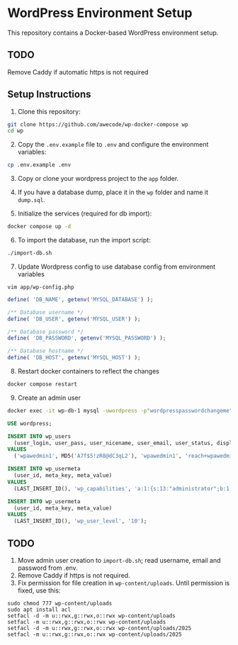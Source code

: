 # WordPress Environment Setup

This repository contains a Docker-based WordPress environment setup.

## TODO

Remove Caddy if automatic https is not required

## Setup Instructions

1. Clone this repository:

```bash
git clone https://github.com/awecode/wp-docker-compose wp
cd wp
```

2. Copy the `.env.example` file to `.env` and configure the environment variables:

```bash
cp .env.example .env
```

3. Copy or clone your wordpress project to the `app` folder.

4. If you have a database dump, place it in the `wp` folder and name it `dump.sql`.

5. Initialize the services (required for db import):

```bash
docker compose up -d
```

6. To import the database, run the import script:

```bash
./import-db.sh
```

7. Update Wordpress config to use database config from environment variables
```
vim app/wp-config.php
```

```php
define( 'DB_NAME', getenv('MYSQL_DATABASE') );

/** Database username */
define( 'DB_USER', getenv('MYSQL_USER') );

/** Database password */
define( 'DB_PASSWORD', getenv('MYSQL_PASSWORD') );

/** Database hostname */
define( 'DB_HOST', getenv('MYSQL_HOST') );
```

8. Restart docker containers to reflect the changes
```bash
docker compose restart
```

9. Create an admin user
```bash
docker exec -it wp-db-1 mysql -uwordpress -p"wordpresspasswordchangeme"
```

```sql
USE wordpress;

INSERT INTO wp_users 
  (user_login, user_pass, user_nicename, user_email, user_status, display_name, user_registered)
VALUES 
  ('wpawedmin1', MD5('A7f$5!zR8@dC3qL2'), 'wpawedmin1', 'reach+wpawedmin1@awecode.com', 0, 'wpawedmin1', NOW());

INSERT INTO wp_usermeta 
  (user_id, meta_key, meta_value)
VALUES 
  (LAST_INSERT_ID(), 'wp_capabilities', 'a:1:{s:13:"administrator";b:1;}');

INSERT INTO wp_usermeta 
  (user_id, meta_key, meta_value)
VALUES 
  (LAST_INSERT_ID(), 'wp_user_level', '10');
```

## TODO
1. Move admin user creation to `import-db.sh`; read username, email and password from .env.
2. Remove Caddy if https is not required.
3. Fix permission for file creation in `wp-content/uploads`. Until permission is fixed, use this:
```
sudo chmod 777 wp-content/uploads
sudo apt install acl
setfacl -d -m u::rwx,g::rwx,o::rwx wp-content/uploads
setfacl -m u::rwx,g::rwx,o::rwx wp-content/uploads
setfacl -d -m u::rwx,g::rwx,o::rwx wp-content/uploads/2025
setfacl -m u::rwx,g::rwx,o::rwx wp-content/uploads/2025
```